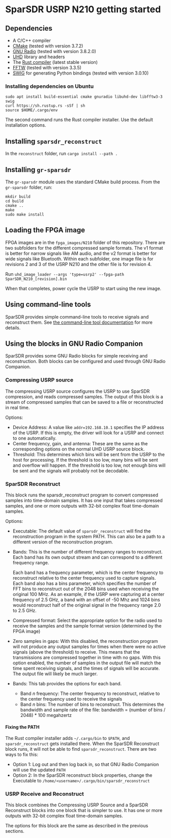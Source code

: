 # SparSDR USRP N210 getting started

## Dependencies

* A C/C++ compiler
* [CMake](https://cmake.org/) (tested with version 3.7.2)
* [GNU Radio](https://www.gnuradio.org/) (tested with version 3.8.2.0)
* [UHD](https://github.com/EttusResearch/uhd/) library and headers
* The [Rust compiler](https://www.rust-lang.org/learn/get-started) (latest stable version)
* [FFTW](http://www.fftw.org/) (tested with version 3.3.5)
* [SWIG](http://www.swig.org/) for generating Python bindings (tested with version 3.0.10)

### Installing dependencies on Ubuntu

```
sudo apt install build-essential cmake gnuradio libuhd-dev libfftw3-3 swig
curl https://sh.rustup.rs -sSf | sh
source $HOME/.cargo/env
```

The second command runs the Rust compiler installer. Use the default
installation options.

## Installing `sparsdr_reconstruct`

In the `reconstruct` folder, run `cargo install --path .`

## Installing `gr-sparsdr`

The `gr-sparsdr` module uses the standard CMake build process. From the
`gr-sparsdr` folder, run:

```
mkdir build
cd build
cmake ..
make
sudo make install
```

## Loading the FPGA image

FPGA images are in the `fpga_images/N210` folder of this repository.
There are two subfolders for the different compressed sample formats. The v1 format is better for narrow signals like AM
audio, and the v2 format is better for wide signals like Bluetooth.
Within each subfolder, one image file is for revisions 2 and 3 of the USRP N210 and the other file is for revision 4.

Run `uhd_image_loader --args 'type=usrp2' --fpga-path SparSDR_N210_[revision].bin`

When that completes, power cycle the USRP to start using the new image.

## Using command-line tools

SparSDR provides simple command-line tools to receive signals and reconstruct
them. See [the command-line tool documentation](command_line.md) for more
details.

## Using the blocks in GNU Radio Companion

SparSDR provides some GNU Radio blocks for simple receiving and reconstruction.
Both blocks can be configured and used through GNU Radio Companion.

### Compressing USRP source

The compressing USRP source configures the USRP to use SparSDR compression, and reads compressed samples.
The output of this block is a stream of compressed samples that can be saved to a file or reconstructed in real time.

Options:
* Device Address: A value like `addr=192.168.10.1` specifies the IP address of the USRP. If this is empty,
  the driver will look for a USRP and connect to one automatically.
* Center frequency, gain, and antenna: These are the same as the corresponding options on the normal UHD USRP source
  block.
* Threshold: This determines which bins will be sent
  from the USRP to the host for processing. If the threshold is too low, many
  bins will be sent and overflow will happen. If the threshold is too low,
  not enough bins will be sent and the signals will probably not be decodable.

### SparSDR Reconstruct

This block runs the sparsdr_reconstruct program to convert compressed samples into time-domain samples.
It has one input that takes compressed samples, and one or more outputs with 32-bit complex float time-domain samples.

Options:
* Executable: The default value of `sparsdr_reconstruct` will find the reconstruction program in the system PATH.
  This can also be a path to a different version of the reconstruction program.
* Bands: This is the number of different frequency ranges to reconstruct. Each band has its own output stream
  and can correspond to a different frequency range.

  Each band has a frequency parameter, which is the center frequency to reconstruct
  relative to the center frequency used to capture signals. Each band also has
  a bins parameter, which specifies the number of FFT bins to reconstruct out of
  the 2048 bins used when receiving the original 100 MHz. As an example,
  if the USRP were capturing at a center frequency of 2.5 GHz,
  a band with an offset of -50 Mhz and 1024 bins would reconstruct half of the
  original signal in the frequency range 2.0 to 2.5 GHz.

* Compressed format: Select the appropriate option for the radio used to receive the samples and the sample format
  version (determined by the FPGA image)
* Zero samples in gaps: With this disabled, the reconstruction program will not produce any output samples for times
  when there were no active signals (above the threshold) to receive. This means that the transmissions are compressed
  together in time with no gaps.
  With this option enabled, the number of samples in the output file will match the time spent receiving signals,
  and the times of signals will be accurate. The output file will likely be much larger.
* Bands: This tab provides the options for each band.
  * Band *n* frequency: The center frequency to reconstruct, relative to the center frequency used to receive the
    signals
  * Band *n* bins: The number of bins to reconstruct. This determines the bandwidth and sample rate of the file:
    bandwidth = (number of bins / 2048) * 100 megahzertz

#### Fixing the PATH

The Rust compiler installer adds `~/.cargo/bin` to `$PATH`, and `sparsdr_reconstruct` gets installed
there. When the SparSDR Reconstruct block runs, it will not be able to find `sparsdr_reconstruct`.
There are two ways to fix this:

* Option 1: Log out and then log back in, so that GNU Radio Companion will use the updated `PATH`
* Option 2: In the SparSDR reconstruct block properties, change the Executable to
`/home/<username>/.cargo/bin/sparsdr_reconstruct`

### USRP Receive and Reconstruct

This block combines the Compressing USRP Source and a SparSDR Reconstruct blocks into one block that is
simpler to use. It has one or more outputs with 32-bit complex float time-domain samples.

The options for this block are the same as described in the previous sections.
